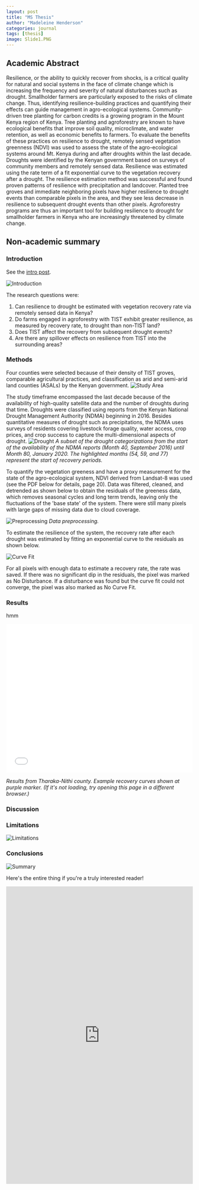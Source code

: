 ```yaml
---
layout: post
title: "MS Thesis"
author: "Madeleine Henderson"
categories: journal
tags: [thesis]
image: Slide1.PNG
---
```


## Academic Abstract
Resilience, or the ability to quickly recover from shocks, is a critical quality for natural and social systems in the face of climate change which is increasing the frequency and severity of natural disturbances such as drought. Smallholder farmers are particularly exposed to the risks of climate change. Thus, identifying resilience-building practices and quantifying their effects can guide management in agro-ecological systems. Community-driven tree planting for carbon credits is a growing program in the Mount Kenya region of Kenya. Tree planting and agroforestry are known to have ecological benefits that improve soil quality, microclimate, and water retention, as well as economic benefits to farmers. To evaluate the benefits of these practices on resilience to drought, remotely sensed vegetation greenness (NDVI) was used to assess the state of the agro-ecological systems around Mt. Kenya during and after droughts within the last decade. Droughts were identified by the Kenyan government based on surveys of community members and remotely sensed data. Resilience was estimated using the rate term of a fit exponential curve to the vegetation recovery after a drought. The resilience estimation method was successful and found proven patterns of resilience with precipitation and landcover. Planted tree groves and immediate neighboring pixels have higher resilience to drought events than comparable pixels in the area, and they see less decrease in resilience to subsequent drought events than other pixels. Agroforestry programs are thus an important tool for building resilience to drought for smallholder farmers in Kenya who are increasingly threatened by climate change.

## Non-academic summary 

### Introduction
See the [intro post](https://ml-henderson.github.io/thesis_intro). 

![Introduction](assets\files\TIST_Resilience_final\Slide3.PNG)

The research questions were: 
1. Can resilience to drought be estimated with vegetation recovery rate via remotely sensed data in Kenya?
2. Do farms engaged in agroforestry with TIST exhibit greater resilience, as measured by recovery rate, to drought than non-TIST land?
3. Does TIST affect the recovery from subsequent drought events? 
4. Are there any spillover effects on resilience from TIST into the surrounding areas? 

### Methods
Four counties were selected because of their density of TIST groves, comparable agricultural practices, and classification as arid and semi-arid land counties (ASALs) by the Kenyan government. 
![Study Area](assets\img\study_area.png)

The study timeframe encompassed the last decade because of the availability of high-quality satellite data and the number of droughts during that time.
Droughts were classified using reports from the Kenyan National Drought Management Authority (NDMA) beginning in 2016. Besides quantitative measures of drought such as precipitations, the NDMA uses surveys of residents covering livestock forage quality, water access, crop prices, and crop success to capture the multi-dimensional aspects of drought. 
![Drought](assets\img\drought_class.PNG)
_A subset of the drought categorizations from the start of the availability of the NDMA reports (Month 40, September 2016) until Month 80, January 2020. The highlighted months (54, 59, and 77) represent the start of recovery periods._

To quantify the vegetation greeness and have a proxy measurement for the state of the agro-ecological system, NDVI derived from Landsat-8 was used (see the PDF below for details, page 20). Data was filtered, cleaned, and detrended as shown below to obtain the residuals of the greeness data, which removes seasonal cycles and long term trends, leaving only the fluctuations of the 'base state' of the system. There were still many pixels with large gaps of missing data due to cloud coverage. 

![Preprocessing](assets\img\preprocessingmethods.png)
_Data preprocessing._

To estimate the resilience of the system, the recovery rate after each drought was estimated by fitting an exponential curve to the residuals as shown below.

![Curve Fit](assets\img\ex_graph1.png)

For all pixels with enough data to estimate a recovery rate, the rate was saved. If there was no significant dip in the residuals, the pixel was marked as No Disturbance. If a disturbance was found but the curve fit could not converge, the pixel was also marked as No Curve Fit. 

### Results 
hmm 

<iframe src="assets\files\tharaka_interactive_map.html" loading="lazy" style="width: 100%; height: 400px; border: 0px none;"></iframe>

_Results from Tharaka-Nithi county. Example recovery curves shown at purple marker. (If it's not loading, try opening this page in a different browser.)_

### Discussion

### Limitations
![Limitations](assets\files\TIST_Resilience_final\Slide17.PNG)

### Conclusions 
![Summary](assets\files\TIST_Resilience_final\Slide18.PNG)

Here's the entire thing if you're a truly interested reader! 

<embed src="https://ml-henderson.github.io/assets/files/Henderson_dissertation_PDF2.pdf"
    type="application/pdf" 
    width="100%"
    height="800"/>